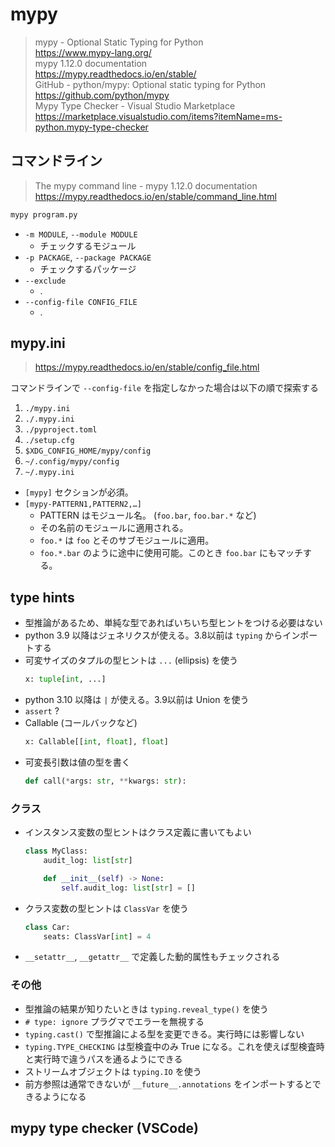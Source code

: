 # mypy

> mypy - Optional Static Typing for Python \
> https://www.mypy-lang.org/ \
> mypy 1.12.0 documentation \
> https://mypy.readthedocs.io/en/stable/ \
> GitHub - python/mypy: Optional static typing for Python \
> https://github.com/python/mypy \
> Mypy Type Checker - Visual Studio Marketplace \
> https://marketplace.visualstudio.com/items?itemName=ms-python.mypy-type-checker

## コマンドライン
> The mypy command line - mypy 1.12.0 documentation
> https://mypy.readthedocs.io/en/stable/command_line.html

```sh
mypy program.py
```

- `-m MODULE`, `--module MODULE`
  - チェックするモジュール
- `-p PACKAGE`, `--package PACKAGE`
  - チェックするパッケージ
- `--exclude`
  -  .
- `--config-file CONFIG_FILE`
  -  .

## mypy.ini
> https://mypy.readthedocs.io/en/stable/config_file.html

コマンドラインで `--config-file` を指定しなかった場合は以下の順で探索する
1. `./mypy.ini`
2. `./.mypy.ini`
3. `./pyproject.toml`
4. `./setup.cfg`
5. `$XDG_CONFIG_HOME/mypy/config`
6. `~/.config/mypy/config`
7. `~/.mypy.ini`

- `[mypy]` セクションが必須。
- `[mypy-PATTERN1,PATTERN2,…]`
  - PATTERN はモジュール名。 (`foo.bar`, `foo.bar.*` など)
  - その名前のモジュールに適用される。
  - `foo.*` は `foo` とそのサブモジュールに適用。
  - `foo.*.bar` のように途中に使用可能。このとき `foo.bar` にもマッチする。

## type hints
- 型推論があるため、単純な型であればいちいち型ヒントをつける必要はない
- python 3.9 以降はジェネリクスが使える。3.8以前は `typing` からインポートする
- 可変サイズのタプルの型ヒントは `...` (ellipsis) を使う
    ```py
    x: tuple[int, ...]
    ```
- python 3.10 以降は `|` が使える。3.9以前は Union を使う
- `assert` ?
- Callable (コールバックなど)
    ```py
    x: Callable[[int, float], float]
    ```
- 可変長引数は値の型を書く
    ```py
    def call(*args: str, **kwargs: str):
    ```

### クラス
- インスタンス変数の型ヒントはクラス定義に書いてもよい
    ```py
    class MyClass:
        audit_log: list[str]

        def __init__(self) -> None:
            self.audit_log: list[str] = []
    ```
- クラス変数の型ヒントは `ClassVar` を使う
    ```py
    class Car:
        seats: ClassVar[int] = 4
    ```
- `__setattr__`, `__getattr__` で定義した動的属性もチェックされる

### その他
- 型推論の結果が知りたいときは `typing.reveal_type()` を使う
- `# type: ignore` プラグマでエラーを無視する
- `typing.cast()` で型推論による型を変更できる。実行時には影響しない
- `typing.TYPE_CHECKING` は型検査中のみ True になる。これを使えば型検査時と実行時で違うパスを通るようにできる
- ストリームオブジェクトは `typing.IO` を使う
- 前方参照は通常できないが `__future__.annotations` をインポートするとできるようになる



## mypy type checker (VSCode)

